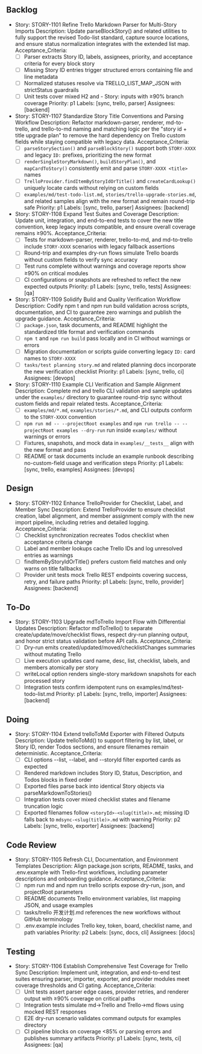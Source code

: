 ## Backlog

- Story: STORY-1101 Refine Trello Markdown Parser for Multi-Story Imports
  Description: Update parseBlockStory() and related utilities to fully support the revised Todo-list standard, capture source locations, and ensure status normalization integrates with the extended list map.
  Acceptance_Criteria:
    - [ ] Parser extracts Story ID, labels, assignees, priority, and acceptance criteria for every block story
    - [ ] Missing Story ID entries trigger structured errors containing file and line metadata
    - [ ] Normalized statuses resolve via TRELLO_LIST_MAP_JSON with strictStatus guardrails
    - [ ] Unit tests cover mixed H2 and - Story: inputs with ≥90% branch coverage
  Priority: p1
  Labels: [sync, trello, parser]
  Assignees: [backend]

- Story: STORY-1107 Standardize Story Title Conventions and Parsing Workflow
  Description: Refactor markdown-parser, renderer, md-to-trello, and trello-to-md naming and matching logic per the "story id + title upgrade plan" to remove the hard dependency on Trello custom fields while staying compatible with legacy data.
  Acceptance_Criteria:
    - [ ] `parseStorySection()` and `parseBlockStory()` support both `STORY-XXXX` and legacy `ID:` prefixes, prioritizing the new format
    - [ ] `renderSingleStoryMarkdown()`, `buildStoryPlan()`, and `mapCardToStory()` consistently emit and parse `STORY-XXXX <title>` names
    - [ ] `TrelloProvider.findItemByStoryIdOrTitle()` and `createCardLookup()` uniquely locate cards without relying on custom fields
    - [ ] `examples/md/test-todo-list.md`, `stories/trello-upgrade-stories.md`, and related samples align with the new format and remain round-trip safe
  Priority: p1
  Labels: [sync, trello, parser]
  Assignees: [backend]

- Story: STORY-1108 Expand Test Suites and Coverage
  Description: Update unit, integration, and end-to-end tests to cover the new title convention, keep legacy inputs compatible, and ensure overall coverage remains ≥90%.
  Acceptance_Criteria:
    - [ ] Tests for markdown-parser, renderer, trello-to-md, and md-to-trello include `STORY-XXXX` scenarios with legacy fallback assertions
    - [ ] Round-trip and examples dry-run flows simulate Trello boards without custom fields to verify sync accuracy
    - [ ] Test runs complete without warnings and coverage reports show ≥90% on critical modules
    - [ ] CI configurations or snapshots are refreshed to reflect the new expected outputs
  Priority: p1
  Labels: [sync, trello, tests]
  Assignees: [qa]

- Story: STORY-1109 Solidify Build and Quality Verification Workflow
  Description: Codify npm t and npm run build validation across scripts, documentation, and CI to guarantee zero warnings and publish the upgrade guidance.
  Acceptance_Criteria:
    - [ ] `package.json`, task documents, and README highlight the standardized title format and verification commands
    - [ ] `npm t` and `npm run build` pass locally and in CI without warnings or errors
    - [ ] Migration documentation or scripts guide converting legacy `ID:` card names to `STORY-XXXX`
    - [ ] `tasks/test planning story.md` and related planning docs incorporate the new verification checklist
  Priority: p1
  Labels: [sync, trello, ci]
  Assignees: [devops]

- Story: STORY-1110 Example CLI Verification and Sample Alignment
  Description: Complete md and trello CLI validation and sample updates under the `examples/` directory to guarantee round-trip sync without custom fields and repair related tests.
  Acceptance_Criteria:
    - [ ] `examples/md/*.md`, `examples/stories/*.md`, and CLI outputs conform to the `STORY-XXXX` convention
    - [ ] `npm run md -- --projectRoot examples` and `npm run trello -- --projectRoot examples --dry-run` run inside `examples/` without warnings or errors
    - [ ] Fixtures, snapshots, and mock data in `examples/__tests__` align with the new format and pass
    - [ ] README or task documents include an example runbook describing no-custom-field usage and verification steps
  Priority: p1
  Labels: [sync, trello, examples]
  Assignees: [devops]

## Design

- Story: STORY-1102 Enhance TrelloProvider for Checklist, Label, and Member Sync
  Description: Extend TrelloProvider to ensure checklist creation, label alignment, and member assignment comply with the new import pipeline, including retries and detailed logging.
  Acceptance_Criteria:
    - [ ] Checklist synchronization recreates Todos checklist when acceptance criteria change
    - [ ] Label and member lookups cache Trello IDs and log unresolved entries as warnings
    - [ ] findItemByStoryIdOrTitle() prefers custom field matches and only warns on title fallbacks
    - [ ] Provider unit tests mock Trello REST endpoints covering success, retry, and failure paths
  Priority: p1
  Labels: [sync, trello, provider]
  Assignees: [backend]

## To-Do

- Story: STORY-1103 Upgrade mdToTrello Import Flow with Differential Updates
  Description: Refactor mdToTrello() to separate create/update/move/checklist flows, respect dry-run planning output, and honor strict status validation before API calls.
  Acceptance_Criteria:
    - [ ] Dry-run emits created/updated/moved/checklistChanges summaries without mutating Trello
    - [ ] Live execution updates card name, desc, list, checklist, labels, and members atomically per story
    - [ ] writeLocal option renders single-story markdown snapshots for each processed story
    - [ ] Integration tests confirm idempotent runs on examples/md/test-todo-list.md
  Priority: p1
  Labels: [sync, trello, importer]
  Assignees: [backend]

## Doing

- Story: STORY-1104 Extend trelloToMd Exporter with Filtered Outputs
  Description: Update trelloToMd() to support filtering by list, label, or Story ID, render Todos sections, and ensure filenames remain deterministic.
  Acceptance_Criteria:
    - [ ] CLI options --list, --label, and --storyId filter exported cards as expected
    - [ ] Rendered markdown includes Story ID, Status, Description, and Todos blocks in fixed order
    - [ ] Exported files parse back into identical Story objects via parseMarkdownToStories()
    - [ ] Integration tests cover mixed checklist states and filename truncation logic
    - [ ] Exported filenames follow `<storyId>-<slug(title)>.md`; missing ID falls back to `mdsync-<slug(title)>.md` with warning
  Priority: p2
  Labels: [sync, trello, exporter]
  Assignees: [backend]

## Code Review

- Story: STORY-1105 Refresh CLI, Documentation, and Environment Templates
  Description: Align package.json scripts, README, tasks, and .env.example with Trello-first workflows, including parameter descriptions and onboarding guidance.
  Acceptance_Criteria:
    - [ ] npm run md and npm run trello scripts expose dry-run, json, and projectRoot parameters
    - [ ] README documents Trello environment variables, list mapping JSON, and usage examples
    - [ ] tasks/trello 开发计划.md references the new workflows without GitHub terminology
    - [ ] .env.example includes Trello key, token, board, checklist name, and path variables
  Priority: p2
  Labels: [sync, docs, cli]
  Assignees: [docs]

## Testing

- Story: STORY-1106 Establish Comprehensive Test Coverage for Trello Sync
  Description: Implement unit, integration, and end-to-end test suites ensuring parser, importer, exporter, and provider modules meet coverage thresholds and CI gating.
  Acceptance_Criteria:
    - [ ] Unit tests assert parser edge cases, provider retries, and renderer output with ≥90% coverage on critical paths
    - [ ] Integration tests simulate md→Trello and Trello→md flows using mocked REST responses
    - [ ] E2E dry-run scenario validates command outputs for examples directory
    - [ ] CI pipeline blocks on coverage <85% or parsing errors and publishes summary artifacts
  Priority: p1
  Labels: [sync, tests, ci]
  Assignees: [qa]
